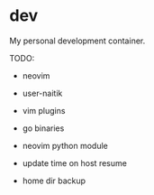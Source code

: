 dev
===

My personal development container.

TODO:
- neovim
- user-naitik
- vim plugins
- go binaries
- neovim python module

- update time on host resume
- home dir backup
